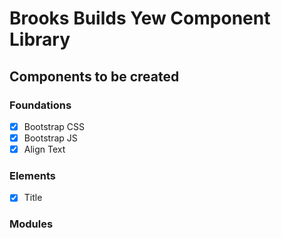 # Brooks Builds Yew Component Library

## Components to be created

### Foundations

- [x] Bootstrap CSS
- [x] Bootstrap JS
- [x] Align Text

### Elements

- [x] Title

### Modules


